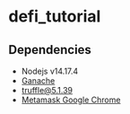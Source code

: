 # defi_tutorial

## Dependencies

- Nodejs v14.17.4
- [Ganache](https://www.trufflesuite.com/ganache)
- truffle@5.1.39
- [Metamask Google Chrome](https://chrome.google.com/webstore/detail/metamask/nkbihfbeogaeaoehlefnkodbefgpgknn)